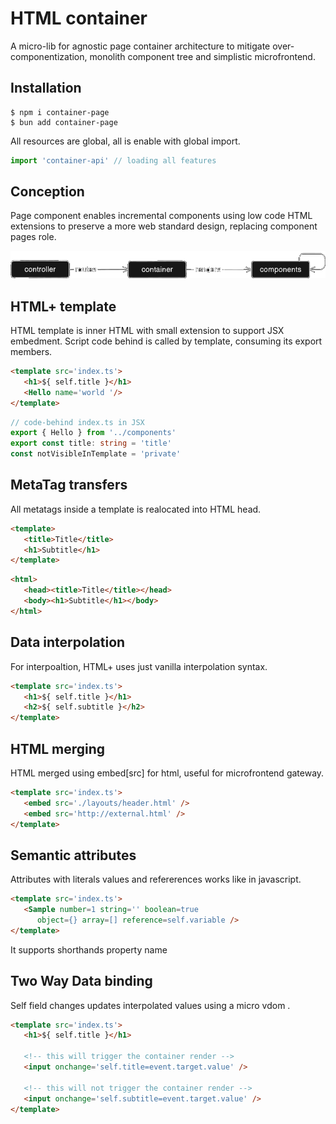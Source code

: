 <style> code * { font-style: normal !important; } </style>

# HTML container

A micro-lib for agnostic page container architecture to mitigate over-componentization, monolith component tree and simplistic microfrontend.

## Installation

```
$ npm i container-page
$ bun add container-page
```

All resources are global, all is enable with global import.

```ts
import 'container-api' // loading all features
```

## Conception

Page component enables incremental components using low code HTML extensions to preserve a more web standard design, replacing component pages role. 

<img src='assets/container-page.png'>


## HTML+ template

HTML template is inner HTML with small extension to support JSX embedment. Script code behind is called by template, consuming its export members.

<aside cols='4:5' >

```html
<template src='index.ts'>
   <h1>${ self.title }</h1> 
   <Hello name='world '/>
</template>
```

```ts
// code-behind index.ts in JSX
export { Hello } from '../components'
export const title: string = 'title'
const notVisibleInTemplate = 'private'
```

</aside>

## MetaTag transfers

All metatags inside a template is realocated into HTML head.

<aside cols='3:5'>

```html
<template>
   <title>Title</title>
   <h1>Subtitle</h1>
</template>
```

```html
<html>
   <head><title>Title</title></head>
   <body><h1>Subtitle</h1></body>
</html>
```

</aside>

## Data interpolation

For interpoaltion, HTML+ uses just vanilla interpolation syntax.

```html
<template src='index.ts'>
   <h1>${ self.title }</h1> 
   <h2>${ self.subtitle }</h2>
</template>
```

## HTML merging

HTML merged using embed[src] for html, useful for microfrontend gateway.

<aside cols='2'>

```html
<template src='index.ts'>
   <embed src='./layouts/header.html' />
   <embed src='http://external.html' />
</template>
```

</aside>

## Semantic attributes

Attributes with literals values and refererences works like in javascript.

```html
<template src='index.ts'>
   <Sample number=1 string='' boolean=true 
      object={} array=[] reference=self.variable />
</template>
```

It supports shorthands property name

## Two Way Data binding 

Self field changes updates interpolated values using a micro vdom .

```html
<template src='index.ts'>
   <h1>${ self.title }</h1>

   <!-- this will trigger the container render -->
   <input onchange='self.title=event.target.value' />

   <!-- this will not trigger the container render -->
   <input onchange='self.subtitle=event.target.value' />
</template>
```